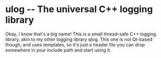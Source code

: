 ulog -- The universal C++ logging library
=========================================

Okay, I know that's a big name! This is a small thread-safe C++
logging library, akin to my other logging library qlog. This one is
not Qt-based though, and uses templates, so it's just a header file
you can drop somewhere in your include path and start using it.
